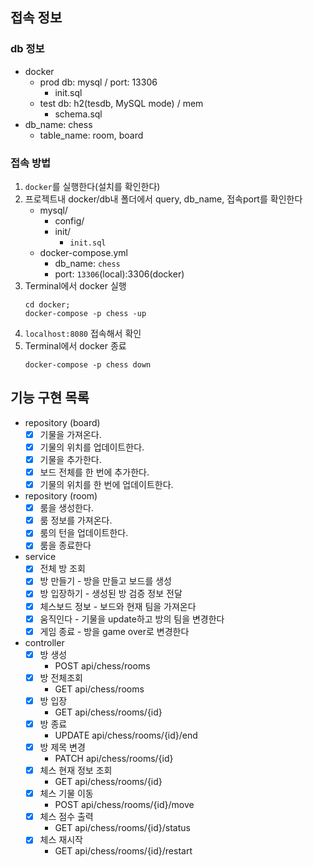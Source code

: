 ## 접속 정보

### db 정보

- docker
    - prod db: mysql / port: 13306
        - init.sql
    - test db: h2(tesdb, MySQL mode) / mem
        - schema.sql
- db_name: chess
    - table_name: room, board

### 접속 방법

1. `docker`를 실행한다(설치를 확인한다)
2. 프로젝트내 docker/db내 폴더에서 query, db_name, 접속port를 확인한다
    - mysql/
        - config/
        - init/
            - `init.sql`
    - docker-compose.yml
        - db_name: `chess`
        - port: `13306`(local):3306(docker)
3. Terminal에서 docker 실행
    ```shell
    cd docker;
    docker-compose -p chess -up
    ```
4. `localhost:8080` 접속해서 확인
5. Terminal에서 docker 종료
    ```shell
    docker-compose -p chess down
    ```

## 기능 구현 목록

- repository (board)
    - [x] 기물을 가져온다.
    - [x] 기물의 위치를 업데이트한다.
    - [x] 기물을 추가한다.
    - [x] 보드 전체를 한 번에 추가한다.
    - [x] 기물의 위치를 한 번에 업데이트한다.

- repository (room)
    - [x] 룸을 생성한다.
    - [x] 룸 정보를 가져온다.
    - [x] 룸의 턴을 업데이트한다.
    - [x] 룸을 종료한다

- service
    - [x] 전체 방 조회
    - [x] 방 만들기 - 방을 만들고 보드를 생성
    - [x] 방 입장하기 - 생성된 방 검증 정보 전달
    - [x] 체스보드 정보 - 보드와 현재 팀을 가져온다
    - [x] 움직인다 - 기물을 update하고 방의 팀을 변경한다
    - [x] 게임 종료 - 방을 game over로 변경한다

- controller
    - [x] 방 생성
        - POST api/chess/rooms
    - [x] 방 전체조회
        - GET api/chess/rooms
    - [x] 방 입장
        - GET api/chess/rooms/{id}
    - [x] 방 종료
        - UPDATE api/chess/rooms/{id}/end
    - [x] 방 제목 변경
        - PATCH api/chess/rooms/{id}
    - [x] 체스 현재 정보 조회
        - GET api/chess/rooms/{id}
    - [x] 체스 기물 이동
        - POST api/chess/rooms/{id}/move
    - [x] 체스 점수 출력
        - GET api/chess/rooms/{id}/status
    - [x] 체스 재시작
        - GET api/chess/rooms/{id}/restart
